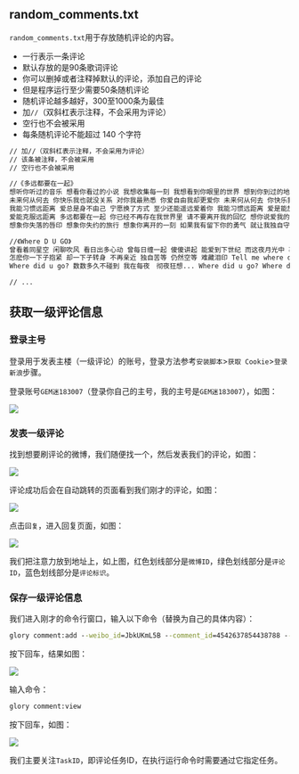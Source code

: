 ## random_comments.txt

`random_comments.txt`用于存放随机评论的内容。
  - 一行表示一条评论
  - 默认存放的是90条歌词评论
  - 你可以删掉或者注释掉默认的评论，添加自己的评论
  - 但是程序运行至少需要50条随机评论
  - 随机评论越多越好，300至1000条为最佳
  - 加`//`（双斜杠表示注释，不会采用为评论）
  - 空行也不会被采用
  - 每条随机评论不能超过 140 个字符

```txt
// 加//（双斜杠表示注释，不会采用为评论）
// 该条被注释，不会被采用
// 空行也不会被采用

//《多远都要在一起》
想听你听过的音乐 想看你看过的小说 我想收集每一刻 我想看到你眼里的世界 想到你到过的地方 和你曾渡过的时光 不想错过每一刻 多希望我一直在你身旁
未来何从何去 你快乐我也就没关系 对你我最熟悉 你爱自由我却更爱你 未来何从何去 你快乐我就随你而行 对你我最熟悉 你爱飞翔我却更爱你
我能习惯远距离 爱总是身不由己 宁愿换了方式 至少还能遥远爱着你 我能习惯远距离 爱是能放下自己 也许换了方式 至少还能遥远爱着你
爱能克服远距离 多远都要在一起 你已经不再存在我世界里 请不要离开我的回忆 想你说爱我的语气 想你望着我的眼睛 不想忘记每一刻 用思念让我们一直前进
想象你失落的唇印 想象你失约的旅行 想象你离开的一刻 如果我有留下你的勇气 就让我独自守着回忆 如果阳光永远都炽热 如果彩虹不会掉颜色 你能不能不离开呢

//《Where D U GO》
曾看着同星空 闲聊吹风 看日出多心动 曾每日缠一起 傻傻讲起 能爱到下世纪 而这夜月光中 再见影纵 再献花多感动 而似蜜甜的心 明明开心 为何又骤降温
怎麽你一下子抱紧 却一下子转身 不再亲近 独自苦等 仍然空等 难藏泪印 Tell me where did u go? 心声都不可细诉 Oh tell me baby where did u hide? 辛苦都未被谅解
Where did u go? 数数多久不碰到 我在每夜　彻夜狂想... Where did u go? Where did u go? 怎会当这刻我需要你　你却没在我身边 Where did u go? Where did u go? 这秒钟很挂牵　你却不可感觉到

// ...
```

## 获取一级评论信息

### 登录主号

登录用于发表主楼（一级评论）的账号，登录方法参考`安装脚本`>`获取 Cookie`>`登录新浪`步骤。

登录账号`GEM迷183007`（登录你自己的主号，我的主号是`GEM迷183007`），如图：

![](https://p.pstatp.com/origin/1388700000f244e523e9a)

### 发表一级评论

找到想要刷评论的微博，我们随便找一个，然后发表我们的评论，如图：

![](https://p.pstatp.com/origin/ff3a00025c4dedb8d26d)

评论成功后会在自动跳转的页面看到我们刚才的评论，如图：

![](https://p.pstatp.com/origin/138310000c61a79e85636)

点击`回复`，进入回复页面，如图：

![](https://p.pstatp.com/origin/1380900009f23b6a382e6)

我们把注意力放到地址上，如上图，红色划线部分是`微博ID`，绿色划线部分是`评论ID`，蓝色划线部分是`评论标识`。

### 保存一级评论信息

我们进入刚才的命令行窗口，输入以下命令（替换为自己的具体内容）：

```cmd
glory comment:add --weibo_id=JbkUKmL5B --comment_id=4542637854438788 --comment_sign=33471e
```

按下回车，结果如图：

![](https://p.pstatp.com/origin/138130000a63efb550280)

输入命令：

```cmd
glory comment:view
```

按下回车，如图：

![](https://p.pstatp.com/origin/1384700010d29e958f09e)

我们主要关注`TaskID`，即评论任务ID，在执行运行命令时需要通过它指定任务。
